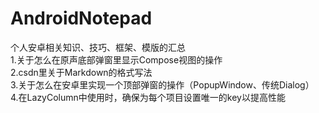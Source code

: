 # AndroidNotepad
个人安卓相关知识、技巧、框架、模版的汇总  
1.关于怎么在原声底部弹窗里显示Compose视图的操作  
2.csdn里关于Markdown的格式写法  
3.关于怎么在安卓里实现一个顶部弹窗的操作（PopupWindow、传统Dialog）  
4.在LazyColumn中使用时，确保为每个项目设置唯一的key以提高性能
